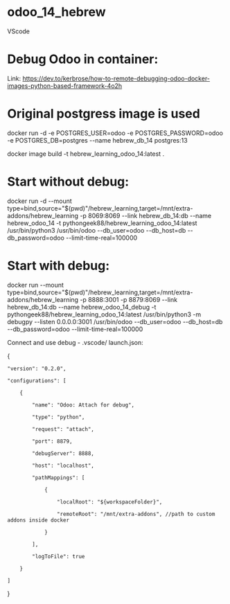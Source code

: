 # odoo_14_hebrew
VScode 

# Debug Odoo in container: 

Link: https://dev.to/kerbrose/how-to-remote-debugging-odoo-docker-images-python-based-framework-4o2h 

# Original postgress image is used 

docker run -d -e POSTGRES_USER=odoo -e POSTGRES_PASSWORD=odoo -e POSTGRES_DB=postgres --name hebrew_db_14 postgres:13 

docker image build -t hebrew_learning_odoo_14:latest . 

# Start without debug: 

docker run -d --mount type=bind,source="$(pwd)"/hebrew_learning,target=/mnt/extra-addons/hebrew_learning -p 8069:8069 --link hebrew_db_14:db --name hebrew_odoo_14 -t pythongeek88/hebrew_learning_odoo_14:latest /usr/bin/python3 /usr/bin/odoo --db_user=odoo --db_host=db --db_password=odoo --limit-time-real=100000

# Start with debug: 

docker run --mount type=bind,source="$(pwd)"/hebrew_learning,target=/mnt/extra-addons/hebrew_learning -p 8888:3001 -p 8879:8069 --link hebrew_db_14:db --name hebrew_odoo_14_debug -t pythongeek88/hebrew_learning_odoo_14:latest /usr/bin/python3 -m debugpy --listen 0.0.0.0:3001 /usr/bin/odoo --db_user=odoo --db_host=db --db_password=odoo --limit-time-real=100000

Connect and use debug - .vscode/ launch.json: 

{ 

    "version": "0.2.0", 

    "configurations": [ 

        { 

            "name": "Odoo: Attach for debug", 

            "type": "python", 

            "request": "attach", 

            "port": 8879, 

            "debugServer": 8888, 

            "host": "localhost", 

            "pathMappings": [ 

                { 

                    "localRoot": "${workspaceFolder}", 

                    "remoteRoot": "/mnt/extra-addons", //path to custom addons inside docker 

                } 

            ], 

            "logToFile": true 

        } 

    ] 

} 
